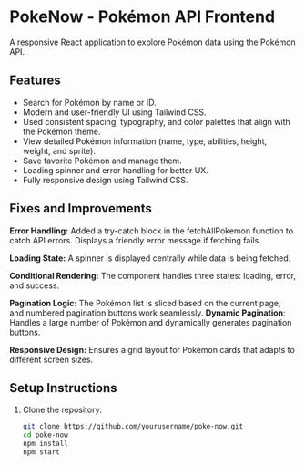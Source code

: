 # PokeNow - Pokémon API Frontend

A responsive React application to explore Pokémon data using the Pokémon API.

## Features

- Search for Pokémon by name or ID.
- Modern and user-friendly UI using Tailwind CSS.
- Used consistent spacing, typography, and color palettes that align with the Pokémon theme.
- View detailed Pokémon information (name, type, abilities, height, weight, and sprite).
- Save favorite Pokémon and manage them.
- Loading spinner and error handling for better UX.
- Fully responsive design using Tailwind CSS.

## **Fixes and Improvements**

**Error Handling:**
Added a try-catch block in the fetchAllPokemon function to catch API errors.
Displays a friendly error message if fetching fails.

**Loading State:**
A spinner is displayed centrally while data is being fetched.

**Conditional Rendering:**
The component handles three states: loading, error, and success.

**Pagination Logic:**
The Pokémon list is sliced based on the current page, and numbered pagination buttons work seamlessly.
**Dynamic Pagination**: Handles a large number of Pokémon and dynamically generates pagination buttons.

**Responsive Design:**
Ensures a grid layout for Pokémon cards that adapts to different screen sizes.

## Setup Instructions

1. Clone the repository:
   ```bash
   git clone https://github.com/yourusername/poke-now.git
   cd poke-now
   npm install
   npm start
   ```
